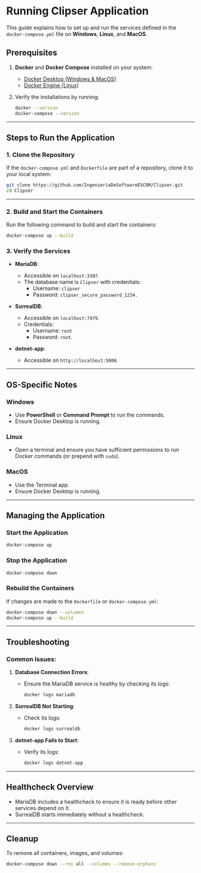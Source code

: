 # Running Clipser Application

This guide explains how to set up and run the services defined in the `docker-compose.yml` file on **Windows**, **Linux**, and **MacOS**.

## Prerequisites
1. **Docker** and **Docker Compose** installed on your system:
   - [Docker Desktop (Windows & MacOS)](https://www.docker.com/products/docker-desktop/)
   - [Docker Engine (Linux)](https://docs.docker.com/engine/install/)

2. Verify the installations by running:
   ```bash
   docker --version
   docker-compose --version
   ```

---

## Steps to Run the Application

### 1. Clone the Repository
If the `docker-compose.yml` and `Dockerfile` are part of a repository, clone it to your local system:
```bash
git clone https://github.com/IngenieriaDeSoftwareESCOM/Clipser.git
cd Clipser
```

---

### 2. Build and Start the Containers
Run the following command to build and start the containers:
```bash
docker-compose up --build
```

### 3. Verify the Services
- **MariaDB**:
  - Accessible on `localhost:3307`.
  - The database name is `Clipser` with credentials:
    - Username: `clipser`
    - Password: `clipser_secure_password_1234.`

- **SurrealDB**:
  - Accessible on `localhost:7979`.
  - Credentials:
    - Username: `root`
    - Password: `root`.

- **dotnet-app**:
  - Accessible on `http://localhost:5000`.

---

## OS-Specific Notes

### **Windows**
- Use **PowerShell** or **Command Prompt** to run the commands.
- Ensure Docker Desktop is running.

### **Linux**
- Open a terminal and ensure you have sufficient permissions to run Docker commands (or prepend with `sudo`).

### **MacOS**
- Use the Terminal app.
- Ensure Docker Desktop is running.

---

## Managing the Application

### Start the Application
```bash
docker-compose up
```

### Stop the Application
```bash
docker-compose down
```

### Rebuild the Containers
If changes are made to the `Dockerfile` or `docker-compose.yml`:
```bash
docker-compose down --volumes
docker-compose up --build
```

---

## Troubleshooting

### Common Issues:
1. **Database Connection Errors**:
   - Ensure the MariaDB service is healthy by checking its logs:
     ```bash
     docker logs mariadb
     ```

2. **SurrealDB Not Starting**:
   - Check its logs:
     ```bash
     docker logs surrealdb
     ```

3. **dotnet-app Fails to Start**:
   - Verify its logs:
     ```bash
     docker logs dotnet-app
     ```

---

## Healthcheck Overview
- MariaDB includes a healthcheck to ensure it is ready before other services depend on it.
- SurrealDB starts immediately without a healthcheck.

---

## Cleanup
To remove all containers, images, and volumes:
```bash
docker-compose down --rmi all --volumes --remove-orphans
```
